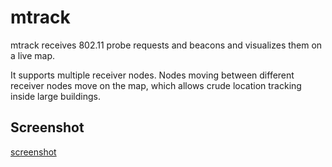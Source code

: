 # mtrack

mtrack receives 802.11 probe requests and beacons and visualizes them on a live map.

It supports multiple receiver nodes. Nodes moving between different receiver nodes move on the map, which allows crude location tracking inside large buildings.

## Screenshot

[screenshot](screenshot.png)
